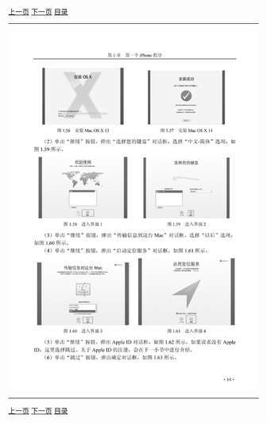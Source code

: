 [上一页](031.md) [下一页](033.md) [目录](../README.md)

***

![032](../images/032.png)

***

[上一页](031.md) [下一页](033.md) [目录](../README.md)